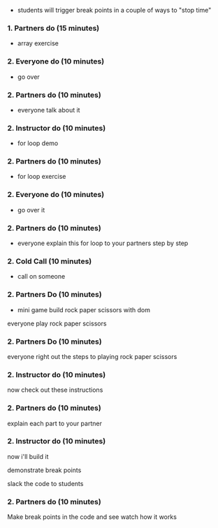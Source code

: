 * students will trigger break points in a couple of ways to "stop time"

### 1. Partners do (15 minutes)
* array exercise

### 2. Everyone do (10 minutes)
* go over

### 2. Partners do (10 minutes)

* everyone talk about it

### 2. Instructor do (10 minutes)
* for loop demo

### 2. Partners do (10 minutes)
* for loop exercise

### 2. Everyone do (10 minutes)
* go over it

### 2. Partners do (10 minutes)
* everyone explain this for loop to your partners step by step

### 2. Cold Call (10 minutes)
* call on someone

### 2. Partners Do (10 minutes)
* mini game build rock paper scissors with dom

everyone play rock paper scissors

### 2. Partners Do (10 minutes)

everyone right out the steps to playing rock paper scissors

### 2. Instructor do (10 minutes)

now check out these instructions

### 2. Partners do (10 minutes)

explain each part to your partner

### 2. Instructor do (10 minutes)

now i'll build it

demonstrate break points

slack the code to students

### 2. Partners do (10 minutes)

Make break points in the code and see watch how it works
